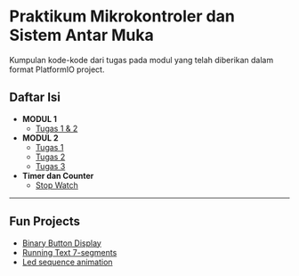 # Praktikum Mikrokontroler dan Sistem Antar Muka
Kumpulan kode-kode dari tugas pada modul yang telah diberikan dalam format PlatformIO project.

## Daftar Isi
- **MODUL 1**
  - [Tugas 1 & 2](/ArduinoNanoPrak1#Praktikum-Modul-1)
- **MODUL 2**
  - [Tugas 1](/Interface-1#tugas-1)
  - [Tugas 2](/Interface-2#tugas-2)
  - [Tugas 3](/Interface-3#tugas-3)
- **Timer dan Counter**
  - [Stop Watch](/stop-watch#stop-watch)
  
---
## Fun Projects
- [Binary Button Display](/BIN-button#binary-button-display)
- [Running Text 7-segments](/running-segment#running-text-in-7-segments)
- [Led sequence animation](/led-animation#led-animation)